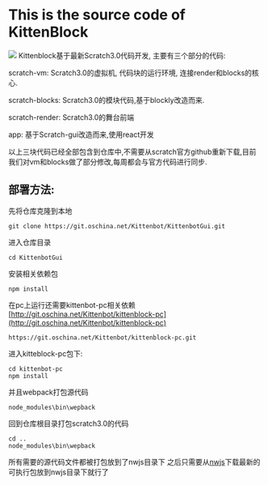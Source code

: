 # This is the source code of KittenBlock
![](http://git.oschina.net/uploads/images/2016/1226/212757_19ab1d69_76038.png)
Kittenblock基于最新Scratch3.0代码开发, 主要有三个部分的代码:

scratch-vm: Scratch3.0的虚拟机, 代码块的运行环境, 连接render和blocks的核心.

scratch-blocks: Scratch3.0的模块代码,基于blockly改造而来.

scratch-render: Scratch3.0的舞台前端

app: 基于Scratch-gui改造而来,使用react开发

以上三块代码已经全部包含到仓库中,不需要从scratch官方github重新下载,目前我们对vm和blocks做了部分修改,每周都会与官方代码进行同步.


## 部署方法:
先将仓库克隆到本地

    git clone https://git.oschina.net/Kittenbot/KittenbotGui.git

进入仓库目录

	cd KittenbotGui

安装相关依赖包

	npm install

在pc上运行还需要kittenbot-pc相关依赖[http://git.oschina.net/Kittenbot/kittenblock-pc](http://git.oschina.net/Kittenbot/kittenblock-pc)

	https://git.oschina.net/Kittenbot/kittenblock-pc.git

进入kitteblock-pc包下:
	
	cd kittenbot-pc
	npm install

并且webpack打包源代码

	node_modules\bin\wepback

回到仓库根目录打包scratch3.0的代码

	cd ..
	node_modules\bin\wepback

所有需要的源代码文件都被打包放到了nwjs目录下
之后只需要从[nwjs](http://nwjs.io/)下载最新的可执行包放到nwjs目录下就行了


